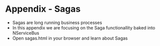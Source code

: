 Appendix - Sagas
===========

* Sagas are long running business processes
* In this appendix we are focusing on the Saga functionallity baked into NServiceBus 
* Open sagas.html in your browser and learn about Sagas

